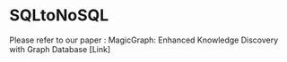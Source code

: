 # SQLtoNoSQL
Please refer to our paper : MagicGraph: Enhanced Knowledge Discovery with Graph Database [Link]
